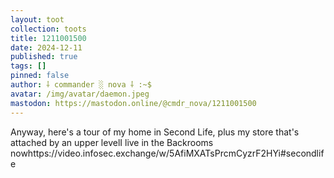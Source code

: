 ```yaml
---
layout: toot
collection: toots
title: 1211001500
date: 2024-12-11
published: true
tags: []
pinned: false
author: ⸸ commander ░ nova ⸸ :~$
avatar: /img/avatar/daemon.jpeg
mastodon: https://mastodon.online/@cmdr_nova/1211001500
---
```


Anyway, here's a tour of my home in Second Life, plus my store that's attached by an upper levelI live in the Backrooms nowhttps://video.infosec.exchange/w/5AfiMXATsPrcmCyzrF2HYi#secondlife
